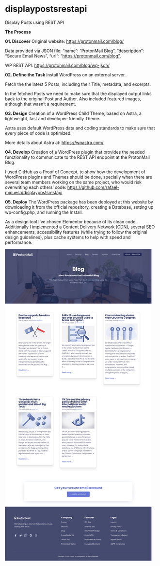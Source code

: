 # displaypostsrestapi
Display Posts using REST API

**The Process**

**01. Discover**
Original website:
https://protonmail.com/blog/

Data provided via JSON file: 
“name”: “ProtonMail Blog”,
“description”: “Secure Email News”,
“url”: “https://protonmail.com/blog”,

WP REST API: https://protonmail.com/blog/wp-json/

**02. Define the Task**
Install WordPress on an external server.

Fetch the the latest 5 Posts, including their Title, metadata, and excerpts.

In the fetched Posts we need to make sure that the displayed output links back to the original Post and Author. Also included featured images, although that wasn’t a requirement.

**03. Design**
Creation of a WordPress Child Theme, based on Astra, a lightweight, fast and developer-friendly Theme.  

Astra uses default WordPress data and coding standards to make sure that every piece of code is optimized.

More details about Astra at: https://wpastra.com/

**04. Develop**
Creation of a WordPress plugin that provides the needed functionality to communicate to the REST API endpoint at the ProtonMail Blog. 

I used GitHub as a Proof of Concept, to show how the development of WordPress plugins and Themes should be done, specially when there are several team members working on the same project, who would risk overwriting each others’ code: 
https://github.com/rafael-minuesa/displaypostsrestapi

**05. Deploy**
The WordPress package has been deployed at this website by downloading it from the official repository, creating a Database, setting up wp-config.php, and running the Install. 

As a design tool I’ve chosen Elementor because of its clean code. Additionally I implemented a Content Delivery Network (CDN), several SEO enhancements, accessibility features (while trying to follow the original design guidelines), plus cache systems to help with speed and performance.

![Screenshot](https://github.com/rafael-minuesa/displaypostsrestapi/blob/master/proton.prowoos.com_screenshot.png)

